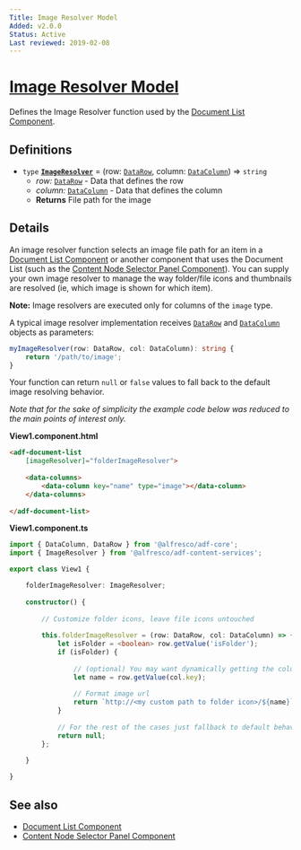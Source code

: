 ```yaml
---
Title: Image Resolver Model
Added: v2.0.0
Status: Active
Last reviewed: 2019-02-08
---
```


# [Image Resolver Model](../../../lib/content-services/document-list/data/image-resolver.model.ts "Defined in image-resolver.model.ts")

Defines the Image Resolver function used by the [Document List Component](../components/document-list.component.md).

## Definitions

-   `type` **[`ImageResolver`](../../../lib/content-services/document-list/data/image-resolver.model.ts)** = (row: [`DataRow`](../../../lib/core/datatable/data/data-row.model.ts), column: [`DataColumn`](../../../lib/core/datatable/data/data-column.model.ts)) => `string`
    -   _row:_ [`DataRow`](../../../lib/core/datatable/data/data-row.model.ts) - Data that defines the row
    -   _column:_ [`DataColumn`](../../../lib/core/datatable/data/data-column.model.ts) - Data that defines the column
    -   **Returns** File path for the image

## Details

An image resolver function selects an image file path for an item in
a [Document List Component](../components/document-list.component.md)
or another component that uses the Document List (such as the
[Content Node Selector Panel Component](../components/content-node-selector-panel.component.md)). You can supply your own image resolver 
to manage the way folder/file icons and thumbnails are resolved (ie, which image is shown for which item). 

**Note:** Image resolvers are executed only for columns of the `image` type.

A typical image resolver implementation receives [`DataRow`](../../../lib/core/datatable/data/data-row.model.ts) and [`DataColumn`](../../../lib/core/datatable/data/data-column.model.ts) objects as parameters:

```ts
myImageResolver(row: DataRow, col: DataColumn): string {
    return '/path/to/image';
}
```

Your function can return `null` or `false` values to fall back to the default image
resolving behavior.

_Note that for the sake of simplicity the example code below was reduced to the main points of interest only._

**View1.component.html**

```html
<adf-document-list 
    [imageResolver]="folderImageResolver">
    
    <data-columns>
        <data-column key="name" type="image"></data-column>
    </data-columns>
    
</adf-document-list>
```

**View1.component.ts**

```ts
import { DataColumn, DataRow } from '@alfresco/adf-core';
import { ImageResolver } from '@alfresco/adf-content-services';

export class View1 {

    folderImageResolver: ImageResolver;
    
    constructor() {
        
        // Customize folder icons, leave file icons untouched
        
        this.folderImageResolver = (row: DataRow, col: DataColumn) => {
            let isFolder = <boolean> row.getValue('isFolder');
            if (isFolder) {
                
                // (optional) You may want dynamically getting the column value
                let name = row.getValue(col.key);
                
                // Format image url
                return `http://<my custom path to folder icon>/${name}`;
            }
            
            // For the rest of the cases just fallback to default behaviour.
            return null;
        };
        
    }

}
```

## See also

-   [Document List Component](../components/document-list.component.md)
-   [Content Node Selector Panel Component](../components/content-node-selector-panel.component.md)

